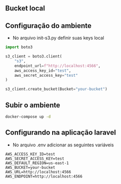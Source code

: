 ## Bucket local


## Configuração do ambiente
* No arquivo init-s3.py definir suas keys local
```python
import boto3

s3_client = boto3.client(
    "s3",
    endpoint_url=f"http://localhost:4566",
    aws_access_key_id="test",
    aws_secret_access_key="test"
)

s3_client.create_bucket(Bucket="your-bucket")

```

## Subir o ambiente
```bash
docker-compose up -d
```

## Configurando na aplicação laravel
* No arquivo .env adicionar as seguintes variáveis
```env
AWS_ACCESS_KEY_ID=test
AWS_SECRET_ACCESS_KEY=test
AWS_DEFAULT_REGION=us-east-1
AWS_BUCKET=your-bucket
AWS_URL=http://localhost:4566
AWS_ENDPOINT=http://localhost:4566
```
